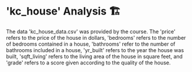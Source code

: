 # 'kc_house' Analysis :building_construction:
The data 'kc_house_data.csv' was provided by the course. The 'price' refers to the price of the house in dollars, 'bedrooms' refers to the number of bedrooms contained in a house, 'bathrooms' refer to the number of bathrooms included in a house, 'yr_built' refers to the year the house was built, 'sqft_living' refers to the living area of the house in square feet, and 'grade' refers to a score given according to the quality of the house.
